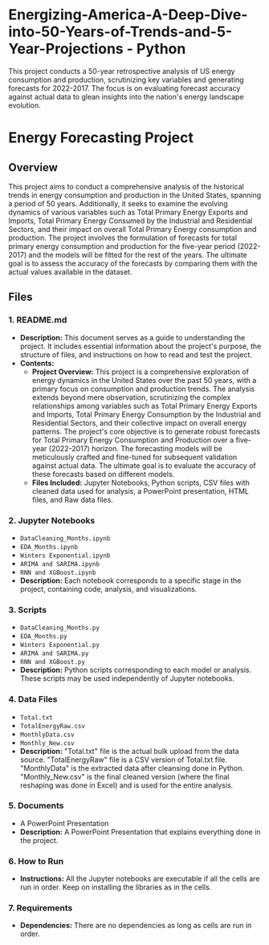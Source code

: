 # Energizing-America-A-Deep-Dive-into-50-Years-of-Trends-and-5-Year-Projections - Python 
 This project conducts a 50-year retrospective analysis of US energy consumption and production, scrutinizing key variables and generating forecasts for 2022-2017. The focus is on evaluating forecast accuracy against actual data to glean insights into the nation's energy landscape evolution.

# Energy Forecasting Project

## Overview
This project aims to conduct a comprehensive analysis of the historical trends in energy consumption and production in the United States, spanning a period of 50 years. Additionally, it seeks to examine the evolving dynamics of various variables such as Total Primary Energy Exports and Imports, Total Primary Energy Consumed by the Industrial and Residential Sectors, and their impact on overall Total Primary Energy consumption and production. The project involves the formulation of forecasts for total primary energy consumption and production for the five-year period (2022-2017) and the models will be fitted for the rest of the years. The ultimate goal is to assess the accuracy of the forecasts by comparing them with the actual values available in the dataset.

## Files

### 1. README.md
   - **Description:** This document serves as a guide to understanding the project. It includes essential information about the project's purpose, the structure of files, and instructions on how to read and test the project.
   - **Contents:**
      - **Project Overview:** This project is a comprehensive exploration of energy dynamics in the United States over the past 50 years, with a primary focus on consumption and production trends. The analysis extends beyond mere observation, scrutinizing the complex relationships among variables such as Total Primary Energy Exports and Imports, Total Primary Energy Consumption by the Industrial and Residential Sectors, and their collective impact on overall energy patterns. The project's core objective is to generate robust forecasts for Total Primary Energy Consumption and Production over a five-year (2022-2017) horizon. The forecasting models will be meticulously crafted and fine-tuned for subsequent validation against actual data. The ultimate goal is to evaluate the accuracy of these forecasts based on different models.
      - **Files Included:** Jupyter Notebooks, Python scripts, CSV files with cleaned data used for analysis, a PowerPoint presentation, HTML files, and Raw data files.
    
### 2. Jupyter Notebooks
   - `DataCleaning_Months.ipynb`
   - `EDA_Months.ipynb`
   - `Winters Exponential.ipynb`
   - `ARIMA and SARIMA.ipynb`
   - `RNN and XGBoost.ipynb`
   - **Description:** Each notebook corresponds to a specific stage in the project, containing code, analysis, and visualizations.

### 3. Scripts
   - `DataCleaning_Months.py`
   - `EDA_Months.py`
   - `Winters Exponential.py`
   - `ARIMA and SARIMA.py`
   - `RNN and XGBoost.py`
   - **Description:** Python scripts corresponding to each model or analysis. These scripts may be used independently of Jupyter notebooks.

### 4. Data Files
   - `Total.txt`
   - `TotalEnergyRaw.csv`
   - `MonthlyData.csv`
   - `Monthly_New.csv`
   - **Description:** "Total.txt" file is the actual bulk upload from the data source. "TotalEnergyRaw" file is a CSV version of Total.txt file. "MonthlyData" is the extracted data after cleansing done in Python. "Monthly_New.csv" is the final cleaned version (where the final reshaping was done in Excel) and is used for the entire analysis.

### 5. Documents
   - A PowerPoint Presentation
   - **Description:** A PowerPoint Presentation that explains everything done in the project.

### 6. How to Run
   - **Instructions:** All the Jupyter notebooks are executable if all the cells are run in order. Keep on installing the libraries as in the cells. 

### 7. Requirements
   - **Dependencies:** There are no dependencies as long as cells are run in order.
